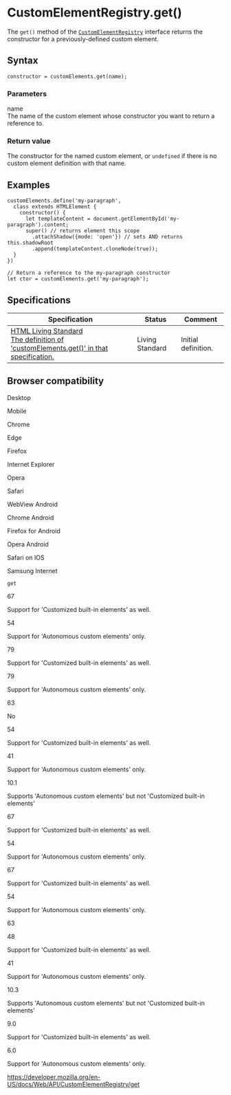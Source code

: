 # CustomElementRegistry.get()

The `get()` method of the [`CustomElementRegistry`](../customelementregistry) interface returns the constructor for a previously-defined custom element.

## Syntax

    constructor = customElements.get(name);

### Parameters

name  
The name of the custom element whose constructor you want to return a reference to.

### Return value

The constructor for the named custom element, or `undefined` if there is no custom element definition with that name.

## Examples

    customElements.define('my-paragraph',
      class extends HTMLElement {
        constructor() {
          let templateContent = document.getElementById('my-paragraph').content;
          super() // returns element this scope
            .attachShadow({mode: 'open'}) // sets AND returns this.shadowRoot
            .append(templateContent.cloneNode(true));
      }
    })

    // Return a reference to the my-paragraph constructor
    let ctor = customElements.get('my-paragraph');

## Specifications

<table><thead><tr class="header"><th>Specification</th><th>Status</th><th>Comment</th></tr></thead><tbody><tr class="odd"><td><a href="https://html.spec.whatwg.org/multipage/custom-elements.html#dom-customelementregistry-get">HTML Living Standard<br />
<span class="small">The definition of 'customElements.get()' in that specification.</span></a></td><td><span class="spec-living">Living Standard</span></td><td>Initial definition.</td></tr></tbody></table>

## Browser compatibility

Desktop

Mobile

Chrome

Edge

Firefox

Internet Explorer

Opera

Safari

WebView Android

Chrome Android

Firefox for Android

Opera Android

Safari on IOS

Samsung Internet

`get`

67

Support for 'Customized built-in elements' as well.

54

Support for 'Autonomous custom elements' only.

79

Support for 'Customized built-in elements' as well.

79

Support for 'Autonomous custom elements' only.

63

No

54

Support for 'Customized built-in elements' as well.

41

Support for 'Autonomous custom elements' only.

10.1

Supports 'Autonomous custom elements' but not 'Customized built-in elements'

67

Support for 'Customized built-in elements' as well.

54

Support for 'Autonomous custom elements' only.

67

Support for 'Customized built-in elements' as well.

54

Support for 'Autonomous custom elements' only.

63

48

Support for 'Customized built-in elements' as well.

41

Support for 'Autonomous custom elements' only.

10.3

Supports 'Autonomous custom elements' but not 'Customized built-in elements'

9.0

Support for 'Customized built-in elements' as well.

6.0

Support for 'Autonomous custom elements' only.

<a href="https://developer.mozilla.org/en-US/docs/Web/API/CustomElementRegistry/get" class="_attribution-link">https://developer.mozilla.org/en-US/docs/Web/API/CustomElementRegistry/get</a>
